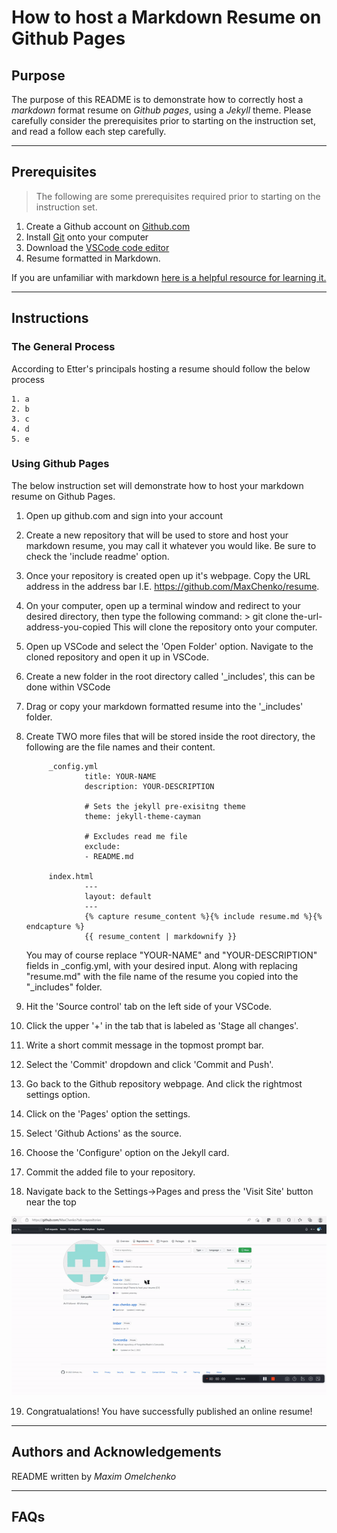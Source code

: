 # How to host a Markdown Resume on Github Pages

## **Purpose**

The purpose of this README is to demonstrate how to correctly host a *markdown* format resume on *Github pages*, using a *Jekyll* theme. Please carefully consider the prerequisites prior to starting on the instruction set, and read a follow each step carefully. 

---------

## **Prerequisites**

> The following are some prerequisites required prior to
> starting on the instruction set.

1. Create a Github account on [Github.com](www.github.com)
2. Install [Git](https://git-scm.com/) onto your computer
3. Download the [VSCode code editor](https://code.visualstudio.com/)
4. Resume formatted in Markdown.

If you are unfamiliar with markdown [here is a helpful resource for learning it.](https://www.markdowntutorial.com/)

---------

## **Instructions**

### **The General Process**

According to Etter's principals hosting a resume should follow the below process

    1. a
    2. b
    3. c
    4. d
    5. e

### **Using Github Pages**

The below instruction set will demonstrate how to host your markdown resume on Github Pages.

1. Open up github.com and sign into your account

2. Create a new repository that will be used to store and host your markdown resume, you may call it whatever you would like. Be sure to check the 'include readme' option.

3. Once your repository is created open up it's webpage. Copy the URL address in the address bar I.E. https://github.com/MaxChenko/resume.

4. On your computer, open up a terminal window and redirect to your desired directory, then type the following command: 
        > git clone the-url-address-you-copied
    This will clone the repository onto your computer.

5. Open up VSCode and select the 'Open Folder' option. Navigate to the cloned repository and open it up in VSCode.

6. Create a new folder in the root directory called '_includes', this can be done within VSCode

7. Drag or copy your markdown formatted resume into the '_includes' folder.

8. Create TWO more files that will be stored inside the root directory, the following are the file names and their content.

            _config.yml
                    title: YOUR-NAME
                    description: YOUR-DESCRIPTION

                    # Sets the jekyll pre-exisitng theme
                    theme: jekyll-theme-cayman

                    # Excludes read me file
                    exclude:
                    - README.md
                
            index.html 
                    ---
                    layout: default
                    ---
                    {% capture resume_content %}{% include resume.md %}{% endcapture %}
                    {{ resume_content | markdownify }}

    You may of course replace "YOUR-NAME" and "YOUR-DESCRIPTION" fields in _config.yml, with your desired input. Along with replacing "resume.md" with the file name of the resume you copied into the "_includes" folder.

9. Hit the 'Source control' tab on the left side of your VSCode. 

10. Click the upper '+' in the tab that is labeled as 'Stage all changes'. 

11. Write a short commit message in the topmost prompt bar. 

12. Select the 'Commit' dropdown and click 'Commit and Push'.

13. Go back to the Github repository webpage. And click the rightmost settings option.

14. Click on the 'Pages' option the settings.

15. Select 'Github Actions' as the source.

16. Choose the 'Configure' option on the Jekyll card.

17. Commit the added file to your repository.

18. Navigate back to the Settings->Pages and press the 'Visit Site' button near the top

![Instruction on how to load page](visuals/gif1.gif)

19. Congratualations! You have successfully published an online resume!

---------

## **Authors and Acknowledgements**

README written by *Maxim Omelchenko*

---------

## **FAQs**